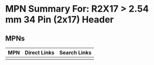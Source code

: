 



# MPN Summary For: R2X17 > 2.54 mm 34 Pin (2x17) Header

## MPNs
  

|MPN|Direct Links|Search Links|
| :--- | :--- | :--- |
||||
